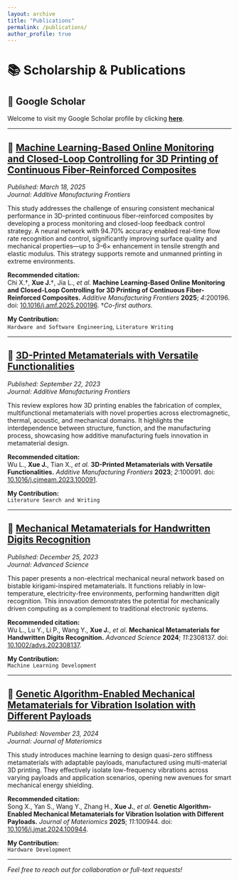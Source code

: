 ```yaml
---
layout: archive
title: "Publications"
permalink: /publications/
author_profile: true
---
```


# 📚 Scholarship & Publications

## 🔗 Google Scholar  
Welcome to visit my Google Scholar profile by clicking [**here**](https://scholar.google.com/citations?user=oS-BHzcAAAAJ&hl=en).

---



## 📄 [**Machine Learning-Based Online Monitoring and Closed-Loop Controlling for 3D Printing of Continuous Fiber-Reinforced Composites**](https://www.sciencedirect.com/science/article/pii/S2950431725000061)  
*Published: March 18, 2025*  
*Journal: Additive Manufacturing Frontiers*

This study addresses the challenge of ensuring consistent mechanical performance in 3D-printed continuous fiber-reinforced composites by developing a process monitoring and closed-loop feedback control strategy. A neural network with 94.70% accuracy enabled real-time flow rate recognition and control, significantly improving surface quality and mechanical properties—up to 3–6× enhancement in tensile strength and elastic modulus. This strategy supports remote and unmanned printing in extreme environments.

**Recommended citation:**  
Chi X.†, **Xue J.**†, Jia L., *et al.* **Machine Learning-Based Online Monitoring and Closed-Loop Controlling for 3D Printing of Continuous Fiber-Reinforced Composites.** *Additive Manufacturing Frontiers* **2025**; *4*:200196. doi: [10.1016/j.amf.2025.200196](https://doi.org/10.1016/j.amf.2025.200196). †*Co-first authors.*

**My Contribution:**  
`Hardware and Software Engineering`, `Literature Writing`

---

## 📄 [**3D-Printed Metamaterials with Versatile Functionalities**](https://www.sciencedirect.com/science/article/pii/S2772665723000302)  
*Published: September 22, 2023*  
*Journal: Additive Manufacturing Frontiers*

This review explores how 3D printing enables the fabrication of complex, multifunctional metamaterials with novel properties across electromagnetic, thermal, acoustic, and mechanical domains. It highlights the interdependence between structure, function, and the manufacturing process, showcasing how additive manufacturing fuels innovation in metamaterial design.

**Recommended citation:**  
Wu L., **Xue J.**, Tian X., *et al.* **3D-Printed Metamaterials with Versatile Functionalities.** *Additive Manufacturing Frontiers* **2023**; *2*:100091. doi: [10.1016/j.cjmeam.2023.100091](https://doi.org/10.1016/j.cjmeam.2023.100091).

**My Contribution:**  
`Literature Search and Writing`

---

## 📄  [**Mechanical Metamaterials for Handwritten Digits Recognition**](https://advanced.onlinelibrary.wiley.com/doi/full/10.1002/advs.202308137)  
*Published: December 25, 2023*  
*Journal: Advanced Science*

This paper presents a non-electrical mechanical neural network based on bistable kirigami-inspired metamaterials. It functions reliably in low-temperature, electricity-free environments, performing handwritten digit recognition. This innovation demonstrates the potential for mechanically driven computing as a complement to traditional electronic systems.

**Recommended citation:**  
Wu L., Lu Y., Li P., Wang Y., **Xue J.**, *et al.* **Mechanical Metamaterials for Handwritten Digits Recognition.** *Advanced Science* **2024**; *11*:2308137. doi: [10.1002/advs.202308137](https://doi.org/10.1002/advs.202308137).

**My Contribution:**  
`Machine Learning Development`

---

## 📄 [**Genetic Algorithm-Enabled Mechanical Metamaterials for Vibration Isolation with Different Payloads**](https://www.sciencedirect.com/science/article/pii/S2352847824001837)  
*Published: November 23, 2024*  
*Journal: Journal of Materiomics*

This study introduces machine learning to design quasi-zero stiffness metamaterials with adaptable payloads, manufactured using multi-material 3D printing. They effectively isolate low-frequency vibrations across varying payloads and application scenarios, opening new avenues for smart mechanical energy shielding.

**Recommended citation:**  
Song X., Yan S., Wang Y., Zhang H., **Xue J.**, *et al.* **Genetic Algorithm-Enabled Mechanical Metamaterials for Vibration Isolation with Different Payloads.** *Journal of Materiomics* **2025**; *11*:100944. doi: [10.1016/j.jmat.2024.100944](https://doi.org/10.1016/j.jmat.2024.100944).

**My Contribution:**  
`Hardware Development`

---

*Feel free to reach out for collaboration or full-text requests!*

